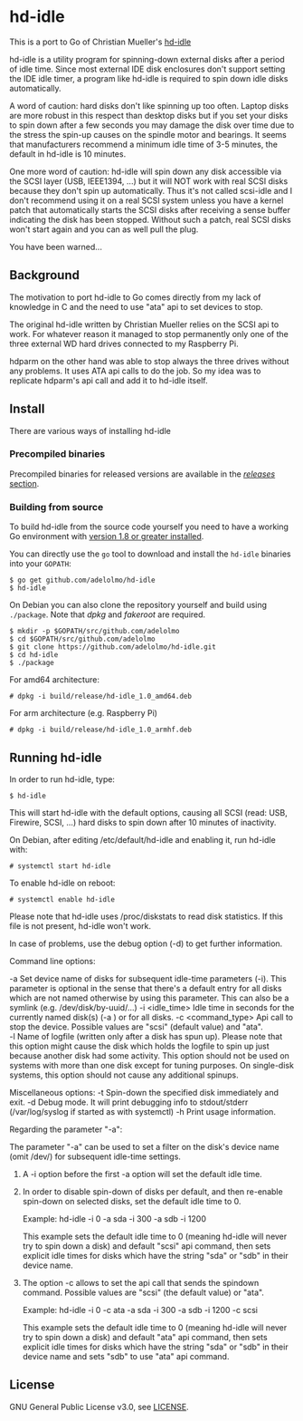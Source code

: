 # hd-idle

This is a port to Go of Christian Mueller's [hd-idle](http://hd-idle.sf.net)

hd-idle is a utility program for spinning-down external disks after a period
of idle time. Since most external IDE disk enclosures don't support setting
the IDE idle timer, a program like hd-idle is required to spin down idle
disks automatically.

A word of caution: hard disks don't like spinning up too often. Laptop disks
are more robust in this respect than desktop disks but if you set your disks
to spin down after a few seconds you may damage the disk over time due to the
stress the spin-up causes on the spindle motor and bearings. It seems that
manufacturers recommend a minimum idle time of 3-5 minutes, the default in
hd-idle is 10 minutes.

One more word of caution: hd-idle will spin down any disk accessible via the
SCSI layer (USB, IEEE1394, ...) but it will NOT work with real SCSI disks
because they don't spin up automatically. Thus it's not called scsi-idle and
I don't recommend using it on a real SCSI system unless you have a kernel
patch that automatically starts the SCSI disks after receiving a sense buffer
indicating the disk has been stopped. Without such a patch, real SCSI disks
won't start again and you can as well pull the plug.

You have been warned...

## Background

The motivation to port hd-idle to Go comes directly from my lack of knowledge in C
and the need to use "ata" api to set devices to stop.

The original hd-idle written by Christian Mueller relies on the SCSI api to work.
For whatever reason it managed to stop permanently only one of the three external WD
hard drives connected to my Raspberry Pi. 

hdparm on the other hand was able to stop always the three drives without any problems.
It uses ATA api calls to do the job. So my idea was to replicate hdparm's api call 
and add it to hd-idle itself.

## Install

There are various ways of installing hd-idle

### Precompiled binaries

Precompiled binaries for released versions are available in the 
[*releases* section](https://github.com/adelolmo/hd-idle/releases).

### Building from source

To build hd-idle from the source code yourself you need to have a working
Go environment with [version 1.8 or greater installed](http://golang.org/doc/install).

You can directly use the `go` tool to download and install the `hd-idle` 
binaries into your `GOPATH`:

    $ go get github.com/adelolmo/hd-idle
    $ hd-idle

On Debian you can also clone the repository yourself and build using `./package`.
Note that *dpkg* and *fakeroot* are required.

    $ mkdir -p $GOPATH/src/github.com/adelolmo
    $ cd $GOPATH/src/github.com/adelolmo
    $ git clone https://github.com/adelolmo/hd-idle.git
    $ cd hd-idle
    $ ./package
    
For amd64 architecture:
    
    # dpkg -i build/release/hd-idle_1.0_amd64.deb

For arm architecture (e.g. Raspberry Pi)

    # dpkg -i build/release/hd-idle_1.0_armhf.deb
    
## Running hd-idle

In order to run hd-idle, type: 

    $ hd-idle
    
This will start hd-idle with the default options, causing all SCSI 
(read: USB, Firewire, SCSI, ...) hard disks to spin down after 10 minutes of inactivity.

On Debian, after editing /etc/default/hd-idle and enabling it, run hd-idle with:

    # systemctl start hd-idle
    
To enable hd-idle on reboot:

    # systemctl enable hd-idle    

Please note that hd-idle uses /proc/diskstats to read disk statistics. If
this file is not present, hd-idle won't work.

In case of problems, use the debug option (-d) to get further information.

Command line options:

 -a <name>               Set device name of disks for subsequent idle-time
                         parameters (-i). This parameter is optional in the
                         sense that there's a default entry for all disks
                         which are not named otherwise by using this
                         parameter. This can also be a symlink
                         (e.g. /dev/disk/by-uuid/...)
 -i <idle_time>          Idle time in seconds for the currently named disk(s)
                         (-a <name>) or for all disks.
 -c <command_type>       Api call to stop the device. Possible values are "scsi"
                         (default value) and "ata".                         
 -l <logfile>            Name of logfile (written only after a disk has spun
                         up). Please note that this option might cause the
                         disk which holds the logfile to spin up just because
                         another disk had some activity. This option should
                         not be used on systems with more than one disk
                         except for tuning purposes. On single-disk systems,
                         this option should not cause any additional spinups.

Miscellaneous options:
 -t <disk>               Spin-down the specified disk immediately and exit.
 -d                      Debug mode. It will print debugging info to
                         stdout/stderr (/var/log/syslog if started as with systemctl)
 -h                      Print usage information.

Regarding the parameter "-a":

 The parameter "-a" can be used to set a filter on
 the disk's device name (omit /dev/) for subsequent idle-time settings.

 1) A -i option before the first -a option will set the default idle time.

 2) In order to disable spin-down of disks per default, and then re-enable
    spin-down on selected disks, set the default idle time to 0.

    Example:
      hd-idle -i 0 -a sda -i 300 -a sdb -i 1200

    This example sets the default idle time to 0 (meaning hd-idle will never
    try to spin down a disk) and default "scsi" api command, then sets explicit 
    idle times for disks which have the string "sda" or "sdb" in their device name.
 
 3) The option -c allows to set the api call that sends the spindown command.
    Possible values are "scsi" (the default value) or "ata".
    
    Example:
      hd-idle -i 0 -c ata -a sda -i 300 -a sdb -i 1200 -c scsi
      
    This example sets the default idle time to 0 (meaning hd-idle will never
    try to spin down a disk) and default "ata" api command, then sets explicit 
    idle times for disks which have the string "sda" or "sdb" in their device name 
    and sets "sdb" to use "ata" api command.

## License

GNU General Public License v3.0, see [LICENSE](https://github.com/adelolmo/hd-idle/blob/master/LICENSE).